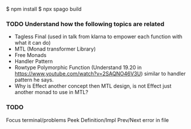 $ npm install
$ npx spago build

### TODO Understand how the following topics are related
* Tagless Final (used in talk from klarna to empower each function with what it can do)
* MTL (Monad transformer Library)
* Free Monads
* Handler Pattern
* Rowtype Polymorphic Function (Understand 19.20 in https://www.youtube.com/watch?v=2SAQNO46V3U) similar to handler pattern he says.
* Why is Effect another concept then MTL design, is not Effect just another monad to use in MTL?

### TODO
Focus terminal/problems
Peek Definition/Impl
Prev/Next error in file